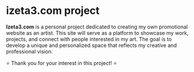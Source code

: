 # izeta3.com project

**Izeta3.com** is a personal project dedicated to creating my own promotional website as an artist. This site will serve as a platform to showcase my work, projects, and connect with people interested in my art. The goal is to develop a unique and personalized space that reflects my creative and professional vision.

⭐ Thank you for your interest in this project! ⭐
